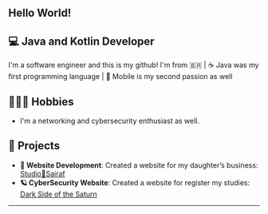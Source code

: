 ## Hello World!

## 💻 Java and Kotlin Developer 
I'm a software engineer and this is my github!
I'm from 🇧🇷 |
☕️ Java was my first programming language |
📱 Mobile is my second passion as well

## 🧑🏻‍💻 Hobbies 
- I'm a networking and cybersecurity enthusiast as well.

## 🔧 **Projects**
- **💛 Website Development**: Created a website for my daughter’s business: [Studio💛Sairaf](https://www.studiosairaf.com.br)
- **🪐 CyberSecurity Website**: Created a website for register my studies: [Dark Side of the Saturn](https://dark-side-of-the-saturn.vercel.app/)

---



